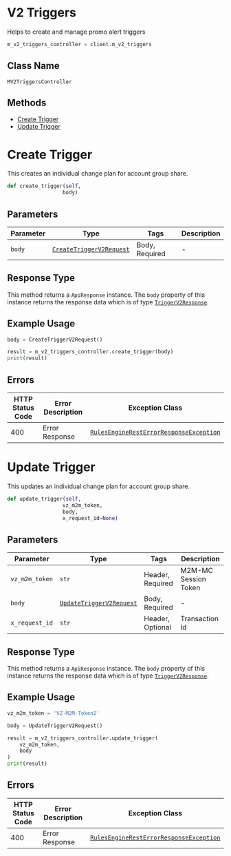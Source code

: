 # V2 Triggers

Helps to create and manage promo alert triggers

```python
m_v2_triggers_controller = client.m_v2_triggers
```

## Class Name

`MV2TriggersController`

## Methods

* [Create Trigger](../../doc/controllers/v2-triggers.md#create-trigger)
* [Update Trigger](../../doc/controllers/v2-triggers.md#update-trigger)


# Create Trigger

This creates an individual change plan for account group share.

```python
def create_trigger(self,
                  body)
```

## Parameters

| Parameter | Type | Tags | Description |
|  --- | --- | --- | --- |
| `body` | [`CreateTriggerV2Request`](../../doc/models/create-trigger-v2-request.md) | Body, Required | - |

## Response Type

This method returns a `ApiResponse` instance. The `body` property of this instance returns the response data which is of type [`TriggerV2Response`](../../doc/models/trigger-v2-response.md).

## Example Usage

```python
body = CreateTriggerV2Request()

result = m_v2_triggers_controller.create_trigger(body)
print(result)
```

## Errors

| HTTP Status Code | Error Description | Exception Class |
|  --- | --- | --- |
| 400 | Error Response | [`RulesEngineRestErrorResponseException`](../../doc/models/rules-engine-rest-error-response-exception.md) |


# Update Trigger

This updates an individual change plan for account group share.

```python
def update_trigger(self,
                  vz_m2m_token,
                  body,
                  x_request_id=None)
```

## Parameters

| Parameter | Type | Tags | Description |
|  --- | --- | --- | --- |
| `vz_m2m_token` | `str` | Header, Required | M2M-MC Session Token |
| `body` | [`UpdateTriggerV2Request`](../../doc/models/update-trigger-v2-request.md) | Body, Required | - |
| `x_request_id` | `str` | Header, Optional | Transaction Id |

## Response Type

This method returns a `ApiResponse` instance. The `body` property of this instance returns the response data which is of type [`TriggerV2Response`](../../doc/models/trigger-v2-response.md).

## Example Usage

```python
vz_m2m_token = 'VZ-M2M-Token2'

body = UpdateTriggerV2Request()

result = m_v2_triggers_controller.update_trigger(
    vz_m2m_token,
    body
)
print(result)
```

## Errors

| HTTP Status Code | Error Description | Exception Class |
|  --- | --- | --- |
| 400 | Error Response | [`RulesEngineRestErrorResponseException`](../../doc/models/rules-engine-rest-error-response-exception.md) |

